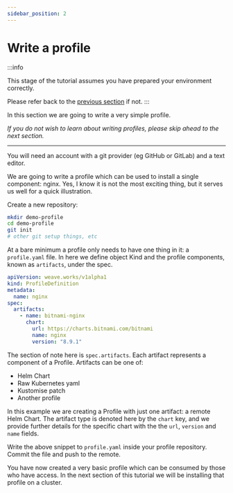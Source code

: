 ```yaml
---
sidebar_position: 2
---
```


# Write a profile

:::info

This stage of the tutorial assumes you have prepared your environment correctly.

Please refer back to the [previous section](/docs/tutorial-basics/setup) if not.
:::

In this section we are going to write a very simple profile.

_If you do not wish to learn about writing profiles, please skip ahead to the next section._

---------------------

You will need an account with a git provider (eg GitHub or GitLab) and a text editor.

We are going to write a profile which can be used to install a single component: nginx.
Yes, I know it is not the most exciting thing, but it serves us well for a quick illustration.

Create a new repository:
```bash
mkdir demo-profile
cd demo-profile
git init
# other git setup things, etc
```

At a bare minimum a profile only needs to have one thing in it: a `profile.yaml` file.
In here we define object Kind and the profile components, known as `artifacts`, under the spec.

```yaml
apiVersion: weave.works/v1alpha1
kind: ProfileDefinition
metadata:
  name: nginx
spec:
  artifacts:
    - name: bitnami-nginx
      chart:
        url: https://charts.bitnami.com/bitnami
        name: nginx
        version: "8.9.1"
```

The section of note here is `spec.artifacts`. Each artifact represents a component of a Profile.
Artifacts can be one of:
- Helm Chart
- Raw Kubernetes yaml
- Kustomise patch
- Another profile

In this example we are creating a Profile with just one artifact: a remote Helm Chart.
The artifact type is denoted here by the `chart` key, and we provide further details for the
specific chart with the the `url`, `version` and `name` fields.

Write the above snippet to `profile.yaml` inside your profile repository. Commit the file
and push to the remote.

You have now created a very basic profile which can be consumed by those who have access.
In the next section of this tutorial we will be installing that profile on a cluster.
